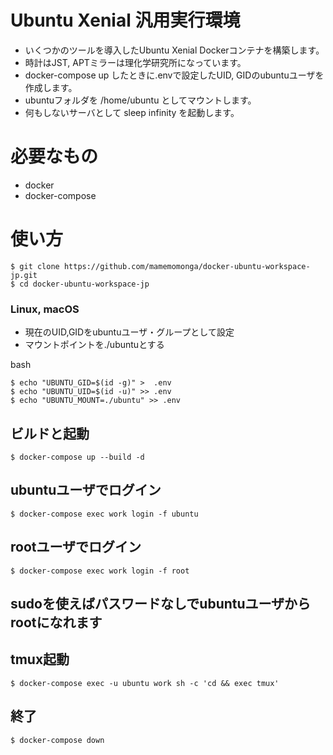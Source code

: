 # Ubuntu Xenial 汎用実行環境

* いくつかのツールを導入したUbuntu Xenial Dockerコンテナを構築します。
* 時計はJST, APTミラーは理化学研究所になっています。
* docker-compose up したときに.envで設定したUID, GIDのubuntuユーザを作成します。
* ubuntuフォルダを /home/ubuntu としてマウントします。
* 何もしないサーバとして sleep infinity を起動します。

# 必要なもの

* docker
* docker-compose

# 使い方

	$ git clone https://github.com/mamemomonga/docker-ubuntu-workspace-jp.git
	$ cd docker-ubuntu-workspace-jp

### Linux, macOS

* 現在のUID,GIDをubuntuユーザ・グループとして設定
* マウントポイントを./ubuntuとする

bash

	$ echo "UBUNTU_GID=$(id -g)" >  .env
	$ echo "UBUNTU_UID=$(id -u)" >> .env
	$ echo "UBUNTU_MOUNT=./ubuntu" >> .env

## ビルドと起動

	$ docker-compose up --build -d

## ubuntuユーザでログイン

	$ docker-compose exec work login -f ubuntu

## rootユーザでログイン

	$ docker-compose exec work login -f root

## sudoを使えばパスワードなしでubuntuユーザからrootになれます

## tmux起動

	$ docker-compose exec -u ubuntu work sh -c 'cd && exec tmux'

## 終了

	$ docker-compose down

